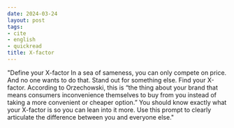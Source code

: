 ```yaml
---
date: 2024-03-24
layout: post
tags:
- cite
- english
- quickread
title: X-factor
---
```


"Define your X-factor In a sea of sameness, you can only compete on price. And no one wants to do that. Stand out for something else. Find your X-factor. According to Orzechowski, this is “the thing about your brand that means consumers inconvenience themselves to buy from you instead of taking a more convenient or cheaper option.” You should know exactly what your X-factor is so you can lean into it more. Use this prompt to clearly articulate the difference between you and everyone else."
